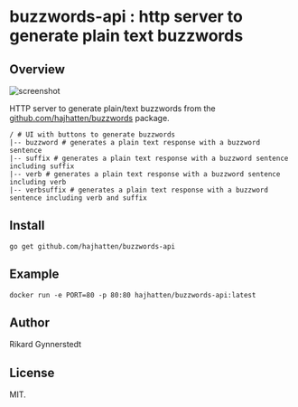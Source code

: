 # buzzwords-api : http server to generate plain text buzzwords

## Overview

![screenshot](https://raw.githubusercontent.com/hajhatten/buzzwords-api/master/readme/screnshot.png)

HTTP server to generate plain/text buzzwords from the [github.com/hajhatten/buzzwords](https://github.com/hajhatten/buzzwords) package.

```
/ # UI with buttons to generate buzzwords
|-- buzzword # generates a plain text response with a buzzword sentence
|-- suffix # generates a plain text response with a buzzword sentence including suffix
|-- verb # generates a plain text response with a buzzword sentence including verb
|-- verbsuffix # generates a plain text response with a buzzword sentence including verb and suffix
```

## Install

```
go get github.com/hajhatten/buzzwords-api
```

## Example

```
docker run -e PORT=80 -p 80:80 hajhatten/buzzwords-api:latest
```

## Author

Rikard Gynnerstedt

## License

MIT.
